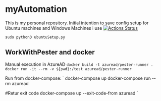 # myAutomation
This is my personal repository.
Initial intention to save config setup for Ubuntu machines and Windows Machines i use
[![Actions Status](https://github.com/kzarms/myAutomation/workflows/pstest/badge.svg)](https://github.com/kzarms/myAutomation/actions)


`
sudo python3 ubuntuSetup.py
`

## WorkWithPester and docker

Manual execution in AzureAD
`
docker build -t azuread/pester-runner .
docker run -it --rm -v ${pwd}:/test azuread/pester-runner
`

Run from docker-compose:
`
docker-compose up
docker-compose run --rm azuread

#Retur exit code
docker-compose up --exit-code-from azuread
`